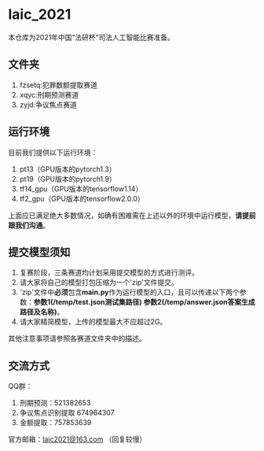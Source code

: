 # laic_2021

本仓库为2021年中国“法研杯”司法人工智能比赛准备。

## 文件夹

1. fzsetq:犯罪数额提取赛道
2. xqyc:刑期预测赛道
3. zyjd:争议焦点赛道

## 运行环境
目前我们提供以下运行环境：
1. pt13（GPU版本的pytorch1.3）
2. pt19（GPU版本的pytorch1.9）
3. tf14_gpu（GPU版本的tensorflow1.14）
4. tf2_gpu（GPU版本的tensorflow2.0.0）

上面应已满足绝大多数情况，如确有困难需在上述以外的环境中运行模型，**请提前跟我们沟通**。

## 提交模型须知
1. 复赛阶段，三条赛道均计划采用提交模型的方式进行测评。
2. 请大家将自己的模型打包压缩为一个'zip'文件提交。
3. 'zip'文件中**必须**包含**main.py**作为运行模型的入口，且可以传递以下两个参数：**参数1(/temp/test.json测试集路径) 参数2(/temp/answer.json答案生成路径及名称)**。
4. 请大家精简模型，上传的模型最大不应超过2G。

其他注意事项请参照各赛道文件夹中的描述。

## 交流方式

QQ群：
1. 刑期预测：521382653
2. 争议焦点识别提取 674964307
3. 金额提取：757853639

官方邮箱：laic2021@163.com （回复较慢）
